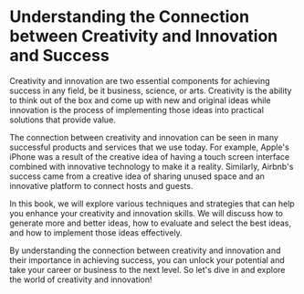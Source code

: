 Understanding the Connection between Creativity and Innovation and Success
===================================================================================================

Creativity and innovation are two essential components for achieving success in any field, be it business, science, or arts. Creativity is the ability to think out of the box and come up with new and original ideas while innovation is the process of implementing those ideas into practical solutions that provide value.

The connection between creativity and innovation can be seen in many successful products and services that we use today. For example, Apple's iPhone was a result of the creative idea of having a touch screen interface combined with innovative technology to make it a reality. Similarly, Airbnb's success came from a creative idea of sharing unused space and an innovative platform to connect hosts and guests.

In this book, we will explore various techniques and strategies that can help you enhance your creativity and innovation skills. We will discuss how to generate more and better ideas, how to evaluate and select the best ideas, and how to implement those ideas effectively.

By understanding the connection between creativity and innovation and their importance in achieving success, you can unlock your potential and take your career or business to the next level. So let's dive in and explore the world of creativity and innovation!
